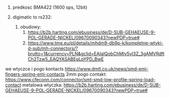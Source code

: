 1. predkosc BMA422 (1600 sps, 12bit)



2. digimatic to rs232:
	1. obudowy:
		1. https://b2b.harting.com/ebusiness/de/D-SUB-GEHAEUSE-9-POL-GERADE-NICKEL/09670090343?newPDP=true#
		2. https://www.tme.eu/pl/details/mhdm9-db9p-k/kompletne-wtyki-d-sub/mh-connectors/?brutto=1&currency=PLN&gclid=EAIaIQobChMIv5vI3Z_3gAMVRdftCh2Tzw5_EAQYASABEgLpYPD_BwE

we wtyczce i pogo kontacts
https://www.dmtl.co.uk/news/smd-emi-fingers-spring-emi-contacts
2mm pogo contakt: https://www.cfeconn.com/connector/smt-smd-low-profile-spring-load-contact
metalowa wtyczka: https://b2b.harting.com/ebusiness/de/D-SUB-GEHAEUSE-9-POL-GERADE-NICKEL/09670090343?newPDP=true#
